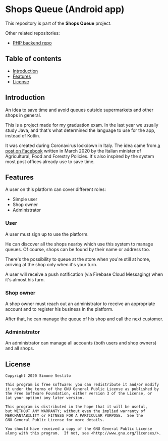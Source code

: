 # Shops Queue (Android app)

This repository is part of the **Shops Queue** project.

Other related repositories:
- [PHP backend repo](https://github.com/simonesestito/shops-queue-php)

## Table of contents

- [Introduction](#introduction)
- [Features](#features)
- [License](#license)

<a name="introduction"></a>
## Introduction

An idea to save time and avoid queues outside supermarkets and other shops in general.

This is a project made for my graduation exam.
In the last year we usually study Java, and that's what determined the language to use for the app, instead of Kotlin.

It was created during Coronavirus lockdown in Italy. The idea came from [a post on Facebook](https://m.facebook.com/story.php?story_fbid=2814783488643375&id=310949775693438) written in March 2020 by the Italian minister of Agricultural, Food and Forestry Policies. It's also inspired by the system most post offices already use to save time.

<a name="features"></a>
## Features

A user on this platform can cover different roles:
- Simple user
- Shop owner
- Administrator

### User

A user must sign up to use the platform.

He can discover all the shops nearby which use this system to manage queues. Of course, shops can be found by their name or address too.

There's the possibility to queue at the store when you're still at home, arriving at the shop only when it's your turn.

A user will receive a push notification (via Firebase Cloud Messaging) when it's almost his turn.

### Shop owner

A shop owner must reach out an administrator to receive an appropriate account and to register his business in the platform.

After that, he can manage the queue of his shop and call the next customer.

### Administrator

An administrator can manage all accounts (both users and shop owners) and all shops.


<a name="license"></a>
## License

    Copyright 2020 Simone Sestito
    
    This program is free software: you can redistribute it and/or modify
    it under the terms of the GNU General Public License as published by
    the Free Software Foundation, either version 3 of the License, or
    (at your option) any later version.

    This program is distributed in the hope that it will be useful,
    but WITHOUT ANY WARRANTY; without even the implied warranty of
    MERCHANTABILITY or FITNESS FOR A PARTICULAR PURPOSE.  See the
    GNU General Public License for more details.

    You should have received a copy of the GNU General Public License
    along with this program.  If not, see <http://www.gnu.org/licenses/>.
